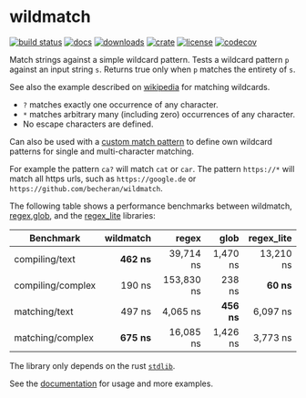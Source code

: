 # wildmatch

[![build status](https://github.com/becheran/wildmatch/workflows/Build/badge.svg)](https://github.com/becheran/wildmatch/actions?workflow=Build)
[![docs](https://docs.rs/wildmatch/badge.svg)](https://docs.rs/wildmatch)
[![downloads](https://img.shields.io/crates/v/wildmatch.svg?color=orange)](https://crates.io/crates/wildmatch)
[![crate](https://badgen.net/crates/d/wildmatch)](https://crates.io/crates/wildmatch)
[![license](https://img.shields.io/badge/License-MIT-yellow.svg)](https://opensource.org/licenses/MIT)
[![codecov](https://img.shields.io/codecov/c/github/becheran/wildmatch/master)](https://codecov.io/gh/becheran/wildmatch)

Match strings against a simple wildcard pattern. Tests a wildcard pattern `p` against an input string `s`. Returns true only when `p` matches the entirety of `s`.

See also the example described on [wikipedia](https://en.wikipedia.org/wiki/Matching_wildcards) for matching wildcards.

- `?` matches exactly one occurrence of any character.
- `*` matches arbitrary many (including zero) occurrences of any character.
- No escape characters are defined.

Can also be used with a [custom match pattern](https://docs.rs/wildmatch/latest/wildmatch/struct.WildMatchPattern.html) to define own wildcard patterns for single and multi-character matching.

For example the pattern `ca?` will match `cat` or `car`. The pattern `https://*` will match all https urls, such as `https://google.de` or `https://github.com/becheran/wildmatch`.

The following table shows a performance benchmarks between wildmatch, [regex](https://crates.io/crates/regex),[glob](https://docs.rs/glob/0.3.0/glob/struct.Pattern.html), and the [regex_lite](https://github.com/rust-lang/regex/tree/master/regex-lite) libraries:

| Benchmark         | wildmatch     | regex      | glob           | regex_lite
| ----              | ------------: | ---------: | -------------: | ---------:
| compiling/text    |    **462 ns** |  39,714 ns |   1,470 ns     | 13,210 ns
| compiling/complex |     190 ns    | 153,830 ns |     238 ns     | **60 ns**
| matching/text     |     497 ns    |   4,065 ns | **456 ns**     | 6,097 ns
| matching/complex  |    **675 ns** |  16,085 ns |   1,426 ns     | 3,773 ns

The library only depends on the rust [`stdlib`](https://doc.rust-lang.org/std/).

See the [documentation](https://docs.rs/wildmatch) for usage and more examples.
